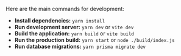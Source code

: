 Here are the main commands for development:
- **Install dependencies:** `yarn install`
- **Run development server:** `yarn dev` or `vite dev`
- **Build the application:** `yarn build` or `vite build`
- **Run the production build:** `yarn start` or `node ./build/index.js`
- **Run database migrations:** `yarn prisma migrate dev`